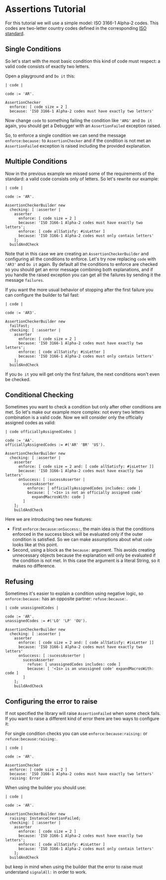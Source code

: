# Assertions Tutorial

For this tutorial we will use a simple model: ISO 3166-1 Alpha-2 codes. This
codes are two-letter country codes defined in the corresponding [ISO standard](https://en.wikipedia.org/wiki/ISO_3166-1_alpha-2).

## Single Conditions

So let's start with the most basic condition this kind of code must respect: a
valid code consists of exactly two letters.

Open a playground and `Do it` this:

```smalltalk
| code |

code := 'AR'.

AssertionChecker
  enforce: [ code size = 2 ]
  because: 'ISO 3166-1 Alpha-2 codes must have exactly two letters'
```

Now change `code` to something failing the condition like `'ARG'` and `Do it`
again, you should get a Debugger with an `AssertionFailed` exception raised.

So, to enforce a single condition we can send the message `enforce:because:` to
`AssertionChecker` and if the condition is not met an `AssertionFailed`
exception is raised including the provided explanation.

## Multiple Conditions

Now in the previous example we missed some of the requirements of the standard:
a valid code consists only of letters. So let's rewrite our example:

```smalltalk
| code |

code := 'AR'.

AssertionCheckerBuilder new
  checking: [ :asserter |
    asserter
      enforce: [ code size = 2 ]
      because: 'ISO 3166-1 Alpha-2 codes must have exactly two letters';
      enforce: [ code allSatisfy: #isLetter ]
      because: 'ISO 3166-1 Alpha-2 codes must only contain letters'
    ];
  buildAndCheck
```

Note that in this case we are creating an `AssertionCheckerBuilder` and
configuring all the conditions to enforce. Let's try now replacing `code` with
`'AR3'` and `Do it` again. By default all the conditions to enforce are checked
so you should get an error message combining both explanations, and if you
handle the raised exception you can get all the failures by sending it the
message `failures`.

If you want the more usual behavior of stopping after the first failure you can
configure the builder to fail fast:

```smalltalk
| code |

code := 'AR3'.

AssertionCheckerBuilder new
  failFast;
  checking: [ :asserter |
    asserter
      enforce: [ code size = 2 ]
      because: 'ISO 3166-1 Alpha-2 codes must have exactly two letters';
      enforce: [ code allSatisfy: #isLetter ]
      because: 'ISO 3166-1 Alpha-2 codes must only contain letters'
    ];
  buildAndCheck
```

If you `Do it` you will get only the first failure, the next conditions won't
even be checked.

## Conditional Checking

Sometimes you want to check a condition but only after other conditions are met.
So let's make our example more complex: not every two letters combination is a
valid code. Now we will consider only the officially assigned codes as valid:

```smalltalk
| code officiallyAssignedCodes |

code := 'AA'.
officiallyAssignedCodes := #('AR' 'BR' 'US').

AssertionCheckerBuilder new
  checking: [ :asserter |
    asserter
      enforce: [ code size = 2 and: [ code allSatisfy: #isLetter ]]
      because: 'ISO 3166-1 Alpha-2 codes must have exactly two letters'
      onSuccess: [ :sucessAsserter |
        sucessAsserter
          enforce: [ officiallyAssignedCodes includes: code ]
          because: [ '<1s> is not an officially assigned code'
            expandMacrosWith: code ]
        ]
    ];
    buildAndCheck
```

Here we are introducing two new features:

- First `enforce:because:onSuccess:`, the main idea is that the conditions
  enforced in the success block will be evaluated only if the outer condition
  is satisfied. So we can make assumptions about what `code` looks like at this point.
- Second, using a block as the `because:` argument. This avoids creating
  unnecessary objects because the explanation will only be evaluated if the
  condition is not met. In this case the argument is a literal String, so it
  makes no difference.

## Refusing

Sometimes it's easier to explain a condition using negative logic, so
`enforce:because:` has an opposite partner: `refuse:because:`.

```smalltalk
| code unassignedCodes |

code := 'AR'.
unassignedCodes := #('LO' 'LP' 'OU').

AssertionCheckerBuilder new
  checking: [ :asserter |
    asserter
      enforce: [ code size = 2 and: [ code allSatisfy: #isLetter ]]
      because: 'ISO 3166-1 Alpha-2 codes must have exactly two letters'
      onSuccess: [ :sucessAsserter |
        sucessAsserter
          refuse: [ unassignedCodes includes: code ]
          because: [ '<1s> is an unassigned code' expandMacrosWith: code ]
        ]
    ];
    buildAndCheck
```

## Configuring the error to raise

If not specified the library will raise `AssertionFailed` when some check fails.
If you want to raise a different kind of error there are two ways to configure it:

For single condition checks you can use `enforce:because:raising:` or `refuse:because:raising:`.

```smalltalk
| code |

code := 'AR'.

AssertionChecker
  enforce: [ code size = 2 ]
  because: 'ISO 3166-1 Alpha-2 codes must have exactly two letters'
  raising: Error
```

When using the builder you should use:

```smalltalk
| code |

code := 'AR'.

AssertionCheckerBuilder new
  raising: InstanceCreationFailed;
  checking: [ :asserter |
    asserter
      enforce: [ code size = 2 ]
      because: 'ISO 3166-1 Alpha-2 codes must have exactly two letters';
      enforce: [ code allSatisfy: #isLetter ]
      because: 'ISO 3166-1 Alpha-2 codes must only contain letters'
    ];
  buildAndCheck
```

but keep in mind when using the builder that the error to raise must understand
`signalAll:` in order to work.
